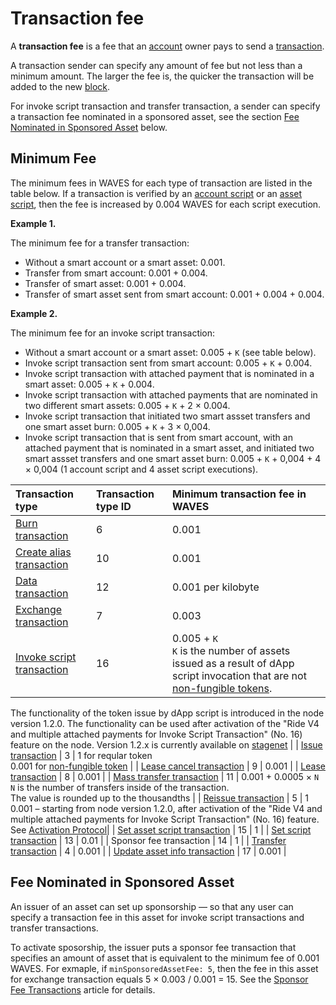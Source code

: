 # Transaction fee

A **transaction fee** is a fee that an [account](/en/blockchain/account) owner pays to send a [transaction](/en/blockchain/transaction).

A transaction sender can specify any amount of fee but not less than a  minimum amount. The larger the fee is, the quicker the transaction will be added to the new [block](/en/blockchain/block).

For invoke script transaction and transfer transaction, a sender can specify a transaction fee nominated in a sponsored asset, see the section [Fee Nominated in Sponsored Asset](#fee-nominated-in-sponsored-asset) below.

## Minimum Fee

The minimum fees in WAVES for each type of transaction are listed in the table below. If a transaction is verified by an [account script](/en/ride/script/script-types/account-script) or an [asset script](/en/ride/script/script-types/asset-script), then the fee is increased by 0.004 WAVES for each script execution.

**Example 1.**

The minimum fee for a transfer transaction:

* Without a smart account or a smart asset: 0.001.
* Transfer from smart account: 0.001 + 0.004.
* Transfer of smart asset: 0.001 + 0.004.
* Transfer of smart asset sent from smart account: 0.001 + 0.004 + 0.004.

**Example 2.**

The minimum fee for an invoke script transaction:

* Without a smart account or a smart asset: 0.005 + `K` (see table below).
* Invoke script transaction sent from smart account: 0.005 + `K` + 0.004.
* Invoke script transaction with attached payment that is nominated in a smart asset: 0.005 + `K` + 0.004.
* Invoke script transaction with attached payments that are nominated in two different smart assets: 0.005 + `K` + 2 × 0.004.
* Invoke script transaction that initiated two smart assset transfers and one smart asset burn: 0.005 + `K` + 3 × 0,004.
* Invoke script transaction that is sent from smart account, with an attached payment that is nominated in a smart asset, and initiated two smart assset transfers and one smart asset burn: 0.005 + `K` + 0,004 + 4 × 0,004 (1 account script and 4 asset script executions).

| Transaction type | Transaction type ID | Minimum transaction fee in WAVES |
| :--- | :--- | :--- |
| [Burn transaction](/en/blockchain/transaction-type/burn-transaction) | 6 | 0.001 |
| [Create alias transaction](/en/blockchain/transaction-type/alias-transaction) | 10 | 0.001 |
| [Data transaction](/en/blockchain/transaction-type/data-transaction) | 12 | 0.001 per kilobyte | The value is rounded up to the thousandths |
| [Exchange transaction](/en/blockchain/transaction-type/exchange-transaction) | 7 | 0.003 |
| [Invoke script transaction](/en/blockchain/transaction-type/invoke-script-transaction) | 16 | 0.005 + `K`<br>`K` is the number of assets issued as a result of dApp script invocation that are not [non-fungible tokens](/en/blockchain/token/non-fungible-token).<br>
The functionality of the token issue by dApp script is introduced in the node version 1.2.0. The functionality can be used after activation of the "Ride V4 and multiple attached payments for Invoke Script Transaction" (No. 16) feature on the node.
Version 1.2.x is currently available on [stagenet](/en/blockchain/blockchain-network/stage-network) |
| [Issue transaction](/en/blockchain/transaction-type/issue-transaction) | 3 | 1 for reqular token <br>0.001 for [non-fungible token](/en/blockchain/token/non-fungible-token) |
| [Lease cancel transaction](/en/blockchain/transaction-type/lease-cancel-transaction) | 9 | 0.001 |
| [Lease transaction](/en/blockchain/transaction-type/lease-transaction) | 8 | 0.001 |
| [Mass transfer transaction](/en/blockchain/transaction-type/mass-transfer-transaction) | 11 | 0.001 + 0.0005 × `N`<br>`N` is the number of transfers inside of the transaction.<br>The value is rounded up to the thousandths |
| [Reissue transaction](/en/blockchain/transaction-type/reissue-transaction) | 5 | 1<br/>0.001 – starting from node version 1.2.0, after activation of the "Ride V4 and multiple attached payments for Invoke Script Transaction" (No. 16) feature. See <a href="/en/blockchain/waves-protocol/activation-protocol">Activation Protocol</a>|
| [Set asset script transaction](/en/blockchain/transaction-type/set-asset-script-transaction) | 15 | 1 |
| [Set script transaction](/en/blockchain/transaction-type/set-script-transaction) | 13 | 0.01 |
| Sponsor fee transaction | 14 | 1 |
| [Transfer transaction](/en/blockchain/transaction-type/transfer-transaction) | 4 | 0.001 |
| [Update asset info transaction](/en/blockchain/transaction-type/update-asset-info-transaction) | 17 | 0.001 |

## Fee Nominated in Sponsored Asset

An issuer of an asset can set up sponsorship — so that any user can specify a transaction fee in this asset for invoke script transactions and transfer transactions.

To activate sposorship, the issuer puts a sponsor fee transaction that specifies an amount of asset that is equivalent to the minimum fee of 0.001 WAVES. For exmaple, if `minSponsoredAssetFee: 5`, then the fee in this asset for exchange transaction equals 5 × 0.003 / 0.001 = 15. See the [Sponsor Fee Transactions](/en/blockchain/waves-protocol/sponsored-fee) article for details.
